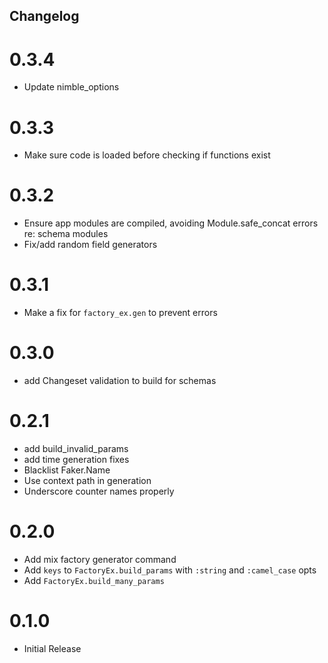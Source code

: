 ## Changelog
# 0.3.4
- Update nimble_options

# 0.3.3
- Make sure code is loaded before checking if functions exist

# 0.3.2
- Ensure app modules are compiled, avoiding Module.safe_concat errors re: schema modules
- Fix/add random field generators

# 0.3.1
- Make a fix for `factory_ex.gen` to prevent errors

# 0.3.0
- add Changeset validation to build for schemas

# 0.2.1
- add build_invalid_params
- add time generation fixes
- Blacklist Faker.Name
- Use context path in generation
- Underscore counter names properly

# 0.2.0
- Add mix factory generator command
- Add `keys` to `FactoryEx.build_params` with `:string` and `:camel_case` opts
- Add `FactoryEx.build_many_params`

# 0.1.0
- Initial Release
